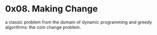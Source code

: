# 0x08. Making Change

a classic problem from the domain of dynamic programming and greedy algorithms: the coin change problem.